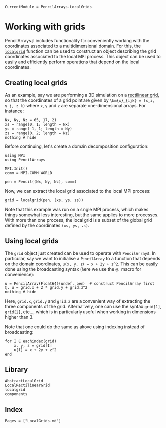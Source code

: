 ```@meta
CurrentModule = PencilArrays.LocalGrids
```

# Working with grids

PencilArrays.jl includes functionality for conveniently working with the
coordinates associated to a multidimensional domain.
For this, the [`localgrid`](@ref) function can be used to construct an object
describing the grid coordinates associated to the local MPI process.
This object can be used to easily and efficiently perform operations that
depend on the local coordinates.

## Creating local grids

As an example, say we are performing a 3D simulation on a [rectilinear
grid](https://en.wikipedia.org/wiki/Regular_grid#Rectilinear_grid), so that
the coordinates of a grid point are given by ``\bm{x}_{ijk} = (x_i, y_j, z_k)``
where `x`, `y` and `z` are separate one-dimensional arrays.
For instance:

```@example LocalGrids
Nx, Ny, Nz = 65, 17, 21
xs = range(0, 1; length = Nx)
ys = range(-1, 1; length = Ny)
zs = range(0, 2; length = Nz)
nothing # hide
```

Before continuing, let's create a domain decomposition configuration:

```@example LocalGrids
using MPI
using PencilArrays

MPI.Init()
comm = MPI.COMM_WORLD

pen = Pencil((Nx, Ny, Nz), comm)
```

Now, we can extract the local grid associated to the local MPI process:

```@example LocalGrids
grid = localgrid(pen, (xs, ys, zs))
```

Note that this example was run on a single MPI process, which makes things
somewhat less interesting, but the same applies to more processes.
With more than one process, the local grid is a subset of the global grid
defined by the coordinates `(xs, ys, zs)`.

## Using local grids

The `grid` object just created can be used to operate with `PencilArray`s.
In particular, say we want to initialise a `PencilArray` to a function that
depends on the domain coordinates, ``u(x, y, z) = x + 2y + z^2``.
This can be easily done using the broadcasting syntax (here we use the `@.`
macro for convenience):

```@example LocalGrids
u = PencilArray{Float64}(undef, pen)  # construct PencilArray first
@. u = grid.x + 2 * grid.y + grid.z^2
nothing # hide
```

Here, `grid.x`, `grid.y` and `grid.z` are a convenient way of extracting the
three components of the grid.
Alternatively, one can use the syntax `grid[1]`, `grid[2]`, etc..., which is in
particularly useful when working in dimensions higher than 3.

Note that one could do the same as above using indexing instead of
broadcasting:

```@example LocalGrids
for I ∈ eachindex(grid)
    x, y, z = grid[I]
    u[I] = x + 2y + z^2
end
```

## Library

```@docs
AbstractLocalGrid
LocalRectilinearGrid
localgrid
components
```

## Index

```@index
Pages = ["LocalGrids.md"]
```
